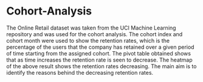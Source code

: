 # Cohort-Analysis
The Online Retail dataset was taken from the UCI Machine Learning repository and was used for the cohort analysis. 
The cohort index and cohort month were used to show the retention rates, which is the percentage of the users that the company has retained over a given period of time starting from the assigned cohort. 
The pivot table obtained shows that as time increases the retention rate is seen to decrease. 
The heatmap of the above result shows the retention rates decreasing. The main aim is to identify the reasons behind the decreasing retention rates.

